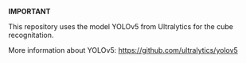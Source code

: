**IMPORTANT**

This repository uses the model YOLOv5 from Ultralytics for the cube recognitation.

More information about YOLOv5: https://github.com/ultralytics/yolov5
